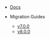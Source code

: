 - [Docs](./docs/getting-started.md)

- Migration Guides
  - [v7.0.0](./migration-guides/v7.0.0.md)
  - [v8.0.0](./migration-guides/v8.0.0.md)
